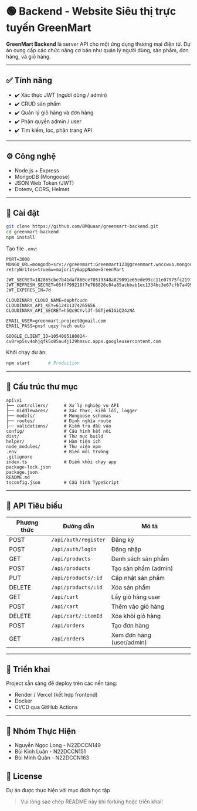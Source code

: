 # 🟢 Backend - Website Siêu thị trực tuyến GreenMart

**GreenMart Backend** là server API cho một ứng dụng thương mại điện tử. Dự án cung cấp các chức năng cơ bản như quản lý người dùng, sản phẩm, đơn hàng, và giỏ hàng.

---

## ✅ Tính năng

* ✔️ Xác thực JWT (người dùng / admin)
* ✔️ CRUD sản phẩm
* ✔️ Quản lý giỏ hàng và đơn hàng
* ✔️ Phân quyền admin / user
* ✔️ Tìm kiếm, lọc, phân trang API

---

## ⚙️ Công nghệ

* Node.js + Express
* MongoDB (Mongoose)
* JSON Web Token (JWT)
* Dotenv, CORS, Helmet

---

## 💪 Cài đặt

```bash
git clone https://github.com/BMQuaan/greenmart-backend.git
cd greenmart-backend
npm install
```

Tạo file `.env`:

```env
PORT=3000
MONGO_URL=mongodb+srv://greenmart:Greenmart123@greenmart.wnccwvo.mongodb.net/GreenMart?retryWrites=true&w=majority&appName=GreenMart

JWT_SECRET=182865cbe7b41daf860ce70519348a829091e65ede99cc11e07975fc219ff642
JWT_REFRESH_SECRET=05ff799218f7e768826c84a85acbbab1ec1334bc3e67cfb7a49965d133c5df77
JWT_EXPIRES_IN=7d

CLOUDINARY_CLOUD_NAME=daphfcudn
CLOUDINARY_API_KEY=612411374265656
CLOUDINARY_API_SECRET=h5Qc9CYvlJf-5GTje6IGiQ24zNA

EMAIL_USER=greenmart.project@gmail.com
EMAIL_PASS=pxsf uqzy hvzh outu

GOOGLE_CLIENT_ID=1054005180024-cv0rvp5sv4ohjqfk5o85au4j129hmsuc.apps.googleusercontent.com
```

Khởi chạy dự án:

```bash
npm start       # Production
```

---

## 📂 Cấu trúc thư mục

```
api\v1
├── controllers/      # Xử lý nghiệp vụ API
├── middlewares/      # Xác thực, kiểm lỗi, logger
├── models/           # Mongoose schemas
├── routes/           # Định nghĩa route
├── validations/      # Kiểm tra đầu vào 
config/               # Cấu hình kết nối 
dist/                 # Thư mục build
helper/               # Hàm tiện ích
node_modules/         # Thư viện npm
.env                  # Biến môi trường
.gitignore
index.ts              # Điểm khởi chạy app
package-lock.json
package.json
README.md
tsconfig.json         # Cấu hình TypeScript
```

---

## 📓 API Tiêu biểu

| Phương thức | Đường dẫn            | Mô tả                     |
| ----------- | -------------------- | ------------------------- |
| POST        | `/api/auth/register` | Đăng ký                   |
| POST        | `/api/auth/login`    | Đăng nhập                 |
| GET         | `/api/products`      | Danh sách sản phẩm        |
| POST        | `/api/products`      | Tạo sản phẩm (admin)      |
| PUT         | `/api/products/:id`  | Cập nhật sản phẩm         |
| DELETE      | `/api/products/:id`  | Xóa sản phẩm              |
| GET         | `/api/cart`          | Lấy giỏ hàng user         |
| POST        | `/api/cart`          | Thêm vào giỏ hàng         |
| DELETE      | `/api/cart/:itemId`  | Xóa khỏi giỏ hàng         |
| POST        | `/api/orders`        | Tạo đơn hàng              |
| GET         | `/api/orders`        | Xem đơn hàng (user/admin) |

---

## 🚀 Triển khai

Project sẵn sàng để deploy trên các nền tảng:

* Render / Vercel (kết hợp frontend)
* Docker
* CI/CD qua GitHub Actions

---

## 👥 Nhóm Thực Hiện
- Nguyễn Ngọc Long - N22DCCN149
- Bùi Kinh Luân - N22DCCN151
- Bùi Minh Quân - N22DCCN163

## 📄 License
Dự án được thực hiện với mục đích học tập
> Vui lòng sao chép README này khi forking hoặc triển khai!
